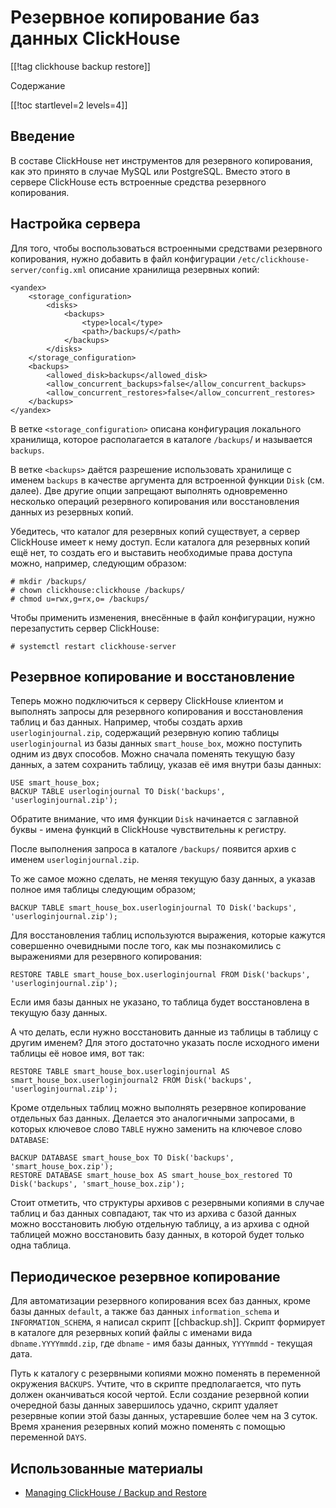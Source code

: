 Резервное копирование баз данных ClickHouse
===========================================

[[!tag clickhouse backup restore]]

Содержание

[[!toc startlevel=2 levels=4]]

Введение
--------

В составе ClickHouse нет инструментов для резервного копирования, как это принято в случае MySQL или PostgreSQL. Вместо этого в сервере ClickHouse есть встроенные средства резервного копирования.

Настройка сервера
-----------------

Для того, чтобы воспользоваться встроенными средствами резервного копирования, нужно добавить в файл конфигурации `/etc/clickhouse-server/config.xml` описание хранилища резервных копий:

    <yandex>
        <storage_configuration>
            <disks>
                <backups>
                    <type>local</type>
                    <path>/backups/</path>
                </backups>
            </disks>
        </storage_configuration>
        <backups>
            <allowed_disk>backups</allowed_disk>
            <allow_concurrent_backups>false</allow_concurrent_backups>
            <allow_concurrent_restores>false</allow_concurrent_restores>
        </backups>
    </yandex>

В ветке `<storage_configuration>` описана конфигурация локального хранилища, которое располагается в каталоге `/backups`/ и называется `backups`.

В ветке `<backups>` даётся разрешение использовать хранилище с именем `backups` в качестве аргумента для встроенной функции `Disk` (см. далее). Две другие опции запрещают выполнять одновременно несколько операций резервного копирования или восстановления данных из резервных копий.

Убедитесь, что каталог для резервных копий существует, а сервер ClickHouse имеет к нему доступ. Если каталога для резервных копий ещё нет, то создать его и выставить необходимые права доступа можно, например, следующим образом:

    # mkdir /backups/
    # chown clickhouse:clickhouse /backups/
    # chmod u=rwx,g=rx,o= /backups/

Чтобы применить изменения, внесённые в файл конфигурации, нужно перезапустить сервер ClickHouse:

    # systemctl restart clickhouse-server

Резервное копирование и восстановление
--------------------------------------

Теперь можно подключиться к серверу ClickHouse клиентом и выполнять запросы для резервного копирования и восстановления таблиц и баз данных. Например, чтобы создать архив `userloginjournal.zip`, содержащий резервную копию таблицы `userloginjournal` из базы данных `smart_house_box`, можно поступить одним из двух способов. Можно сначала поменять текущую базу данных, а затем сохранить таблицу, указав её имя внутри базы данных:

    USE smart_house_box;
    BACKUP TABLE userloginjournal TO Disk('backups', 'userloginjournal.zip');

Обратите внимание, что имя функции `Disk` начинается с заглавной буквы - имена функций в ClickHouse чувствительны к регистру.

После выполнения запроса в каталоге `/backups/` появится архив с именем `userloginjournal.zip`.

То же самое можно сделать, не меняя текущую базу данных, а указав полное имя таблицы следующим образом;

    BACKUP TABLE smart_house_box.userloginjournal TO Disk('backups', 'userloginjournal.zip');

Для восстановления таблиц используются выражения, которые кажутся совершенно очевидными после того, как мы познакомились с выражениями для резервного копирования:

    RESTORE TABLE smart_house_box.userloginjournal FROM Disk('backups', 'userloginjournal.zip');

Если имя базы данных не указано, то таблица будет восстановлена в текущую базу данных.

А что делать, если нужно восстановить данные из таблицы в таблицу с другим именем? Для этого достаточно указать после исходного имени таблицы её новое имя, вот так:

    RESTORE TABLE smart_house_box.userloginjournal AS smart_house_box.userloginjournal2 FROM Disk('backups', 'userloginjournal.zip');

Кроме отдельных таблиц можно выполнять резервное копирование отдельных баз данных. Делается это аналогичными запросами, в которых ключевое слово `TABLE` нужно заменить на ключевое слово `DATABASE`:

    BACKUP DATABASE smart_house_box TO Disk('backups', 'smart_house_box.zip');
    RESTORE DATABASE smart_house_box AS smart_house_box_restored TO Disk('backups', 'smart_house_box.zip');

Стоит отметить, что структуры архивов с резервными копиями в случае таблиц и баз данных совпадают, так что из архива с базой данных можно восстановить любую отдельную таблицу, а из архива с одной таблицей можно восстановить базу данных, в которой будет только одна таблица.

Периодическое резервное копирование
-----------------------------------

Для автоматизации резервного копирования всех баз данных, кроме базы данных `default`, а также баз данных `information_schema` и `INFORMATION_SCHEMA`, я написал скрипт [[chbackup.sh]]. Скрипт формирует в каталоге для резервных копий файлы с именами вида `dbname.YYYYmmdd.zip`, где `dbname` - имя базы данных, `YYYYmmdd` - текущая дата.

Путь к каталогу с резервными копиями можно поменять в переменной окружения `BACKUPS`. Учтите, что в скрипте предполагается, что путь должен оканчиваться косой чертой. Если создание резервной копии очередной базы данных завершилось удачно, скрипт удаляет резервные копии этой базы данных, устаревшие более чем на 3 суток. Время хранения резервных копий можно поменять с помощью переменной `DAYS`.

Использованные материалы
------------------------

* [Managing ClickHouse / Backup and Restore](https://clickhouse.com/docs/en/operations/backup)
